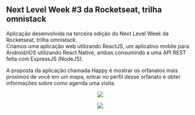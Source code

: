 
## Next Level Week #3 da Rocketseat, trilha omnistack

Aplicação desenvolvida na terceira edição do Next Level Week da Rocketseat, trilha omnistack.  
Criamos uma aplicação web utilizando ReactJS, um aplicativo mobile para Android/iOS utilizando React Native, ambas consumindo a uma API REST feita com ExpressJS (NodeJS).

A proposta da aplicação chamada Happy é mostrar os orfanatos mais proximos de você em um mapa, entrar no perfil desse orfanato e obter informações sobre como agenda uma visita.

<p align="center">
  <img src="https://github.com/bruzt/rocketseat-nlw-3-omnistack/blob/master/gif1.gif?raw=true">
</p>
<p align="center">
  <img src="https://github.com/bruzt/rocketseat-nlw-3-omnistack/blob/master/gif2.gif?raw=true">
</p>
